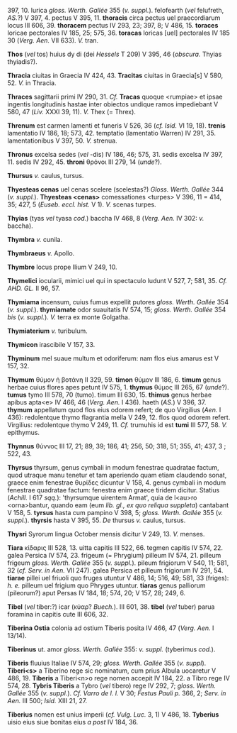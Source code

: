 397, 10. lurica *gloss. Werth. Gallée* 355 (*v. suppl.*). felofearth
(*vel* felufreth, *AS.*?) V 397, 4. pectus V 395, 11. **thoracis** circa
pectus uel praecordiarum locus III 606, 39. **thoracem** pectus IV 293,
23; 397, 8; V 486, 15. **toraces** loricae pectorales IV 185, 25; 575,
36. **toracas** loricas [uel] pectorales IV 185 30 (*Verg. Aen.* VII
633). *V.* tran.

**Thos** (*vel* tos) huius dy di (dei *Hessels* T 209) V 395, 46
(*obscura.* Thyias thyiadis?).

**Thracia** ciuitas in Graecia IV 424, 43. **Tracitas** ciuitas in
Graecia[s] V 580, 52. *V.* in Thracia.

**Thraces** sagittarii primi IV 290, 31. *Cf.* **Tracas** quoque
\<rumpiae\> et ipsae ingentis longitudinis hastae inter obiectos undique
ramos impediebant V 580, 47 (*Liv.* XXXI 39, 11). *V.* Thex (= Threx).

**Threnum** est carmen lamenti et funeris V 526, 36 (*cf. Isid.* VI 19,
18). **trenis** lamentatio IV 186, 18; 573, 42. temptatio (lamentatio
Warren) IV 291, 35. lamentationibus V 397, 50. *V.* strenua.

**Thronus** excelsa sedes (*vel* -dis) IV 186, 46; 575, 31. sedis
excelsa IV 397, 11. sedis IV 292, 45. **throni** θρόνοι III 279, 14
(*unde*?).

**Thursus** *v.* caulus, tursus.

**Thyesteas cenas** uel cenas scelere (scelestas?) *Gloss. Werth.
Gallée* 344 (*v. suppl.*). **Thyesteas \<cenas\>** comessationes
\<turpes\> V 396, 11 = 414, 35; 427, 5 (*Euseb. eccl. hist.* V 1). *V.*
scenas turpes.

**Thyias** (tyas *vel* tyasa *cod.*) baccha IV 468, 8 (*Verg. Aen.* IV
302: *v.* baccha).

**Thymbra** *v.* cunila.

**Thymbraeus** *v.* Apollo.

**Thymbre** locus prope Ilium V 249, 10.

**Thymelici** iocularii, mimici uel qui in spectaculo ludunt V 527, 7;
581, 35. *Cf. AHD. GL.* II 96, 57.

**Thymiama** incensum, cuius fumus expellit putores *gloss. Werth.
Gallée* 354 (*v. suppl.*). **thymiamate** odor suauitatis IV 574, 15;
*gloss. Werth. Gallée* 354 *bis* (*v. suppl.*). *V.* terra ex monte
Golgatha.

**Thymiaterium** *v.* turibulum.

**Thymicon** irascibile V 157, 33.

**Thyminum** mel suaue multum et odoriferum: nam flos eius amarus est V
157, 32.

**Thymum** θύμον ἡ βοτάνη II 329, 59. **timon** θύμον III 186, 6.
**timum** genus herbae cuius flores apes petunt IV 575, 1. **thymus**
θύμος III 265, 67 (*unde*?). **tumus** tymo III 578, 70 (tumo). timum
III 630, 15. **thimus** genus herbae apibus apta\<e\> IV 466, 46
(*Verg. Aen.* I 436). haeth (*AS.*) V 396, 37. **thymum** appellatum
quod flos eius odorem refert; de quo Virgilius (*Aen.* I 436):
redolentque thymo flagrantia mella V 249, 12. flos quod odorem refert.
Virgilius: redolentque thymo V 249, 11. *Cf.* trumuhis id est **tumi**
III 577, 58. *V.* epithymus.

**Thynnus** θύννος III 17, 21; 89, 39; 186, 41; 256, 50; 318, 51; 355,
41; 437, 3 ; 522, 43.

**Thyrsus** thyrsum, genus cymbali in modum fenestrae quadratae factum,
quod utraque manu tenetur et tam aperiendo quam etiam claudendo sonat,
graece enim fenestrae θυρίδες dicuntur V 158, 4. genus cymbali in modum
fenestrae quadratae factum: fenestra enim graece tiridem dicitur.
Statius (*Achill.* I 617 *sqq.*): 'thyrsumque uirentem Armat', quia de
l\<au\>ro \<orna\>bantur, quando eam (eum *lib. gl., ex quo reliqua
suppleta*) cantabant V 158, 5. **tyrsus** hasta cum pampino V 398, 5;
*gloss. Werth. Gallée* 355 (*v. suppl.*). **thyrsis** hasta V 395, 55.
*De* thursus *v.* caulus, tursus.

**Thysri** Syrorum lingua October mensis dicitur V 249, 13. *V.* menses.

**Tiara** κίδαρις III 528, 13. uitta capitis III 522, 66. tegmen capitis
IV 574, 22. galea Persica IV 574, 23. frigeum (= Phrygium) pilleum IV
574, 21. pilleum frigeum *gloss. Werth. Gallée* 355 (*v. suppl.*).
pileum frigiorum V 540, 11; 581, 32 (*cf. Serv. in Aen.* VII 247). galea
Persica et pilleum frigiorum IV 291, 54. **tiarae** pillei uel friuoli
quo fruges utuntur V 486, 14; 516, 49; 581, 33 (friges): *h. e.* pilleum
uel frigium quo Phryges utuntur. **tiaras** genus palliorum (pileorum?)
aput Persas IV 184, 18; 574, 20; V 157, 28; 249, 6.

**Tibel** (*vel* tiber:?) icar (κύαρ? *Buech.*). III 601, 38. **tibel**
(*vel* tuber) parua foramina in capitis cute III 606, 32.

**Tiberina Ostia** colonia ad ostium Tiberis posita IV 466, 47 (*Verg.*
*Aen.* I 13/14).

**Tiberinus** ut. amor *gloss. Werth. Gallée* 355: *v. suppl.*
(tyberimus *cod.*).

**Tiberis** fluuius Italiae IV 574, 29; *gloss. Werth. Gallée* 355 (*v.
suppl*). **Tiberi\<s\>** a Tiberino rege sic nominatum, cum prius Albula
uocaretur V 486, 19. **Tiberis** a Tiberi\<n\>o rege nomen accepit IV
184, 22. a Tibro rege IV 574, 28. **Tybris Tiberis** a Tybro (*vel*
tibero) rege IV 292, 7; *gloss. Werth. Gallée* 355 (*v. suppl.*). *Cf.
Varro de l. l.* V 30; *Festus Pauli p.* 366, 2; *Serv. in Aen.* III
500; *Isid.* XIII 21, 27.

**Tiberius** nomen est unius imperii (*cf. Vulg. Luc.* 3, 1) V 486, 18.
**Tyberius** uisio eius siue bonitas eius *a post* IV 184, 36.
